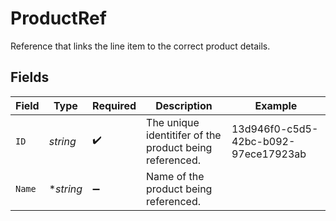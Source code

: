 # ProductRef

Reference that links the line item to the correct product details.


## Fields

| Field                                                   | Type                                                    | Required                                                | Description                                             | Example                                                 |
| ------------------------------------------------------- | ------------------------------------------------------- | ------------------------------------------------------- | ------------------------------------------------------- | ------------------------------------------------------- |
| `ID`                                                    | *string*                                                | :heavy_check_mark:                                      | The unique identitifer of the product being referenced. | 13d946f0-c5d5-42bc-b092-97ece17923ab                    |
| `Name`                                                  | **string*                                               | :heavy_minus_sign:                                      | Name of the product being referenced.                   |                                                         |